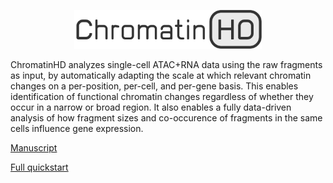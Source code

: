 <p align="center">
  <a href="https://chromatinhd.eu">
    <img src="https://raw.githubusercontent.com/DeplanckeLab/ChromatinHD/main/docs/source/static/logo.png" width="300" />
  </a>
</p>

ChromatinHD analyzes single-cell ATAC+RNA data using the raw fragments as input,
by automatically adapting the scale at which
relevant chromatin changes on a per-position, per-cell, and per-gene basis.
This enables identification of functional chromatin changes
regardless of whether they occur in a narrow or broad region. It also enables a fully data-driven analysis of how fragment sizes and co-occurence of fragments in the same cells influence gene expression.

[Manuscript](https://www.biorxiv.org/content/10.1101/2023.07.21.549899v1)

[Full quickstart](https://chromatinhd.eu/quickstart/0_install)

